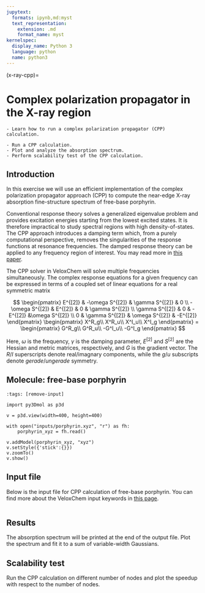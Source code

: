```yaml
---
jupytext:
  formats: ipynb,md:myst
  text_representation:
    extension: .md
    format_name: myst
kernelspec:
  display_name: Python 3
  language: python
  name: python3
---
```


(x-ray-cpp)=

# Complex polarization propagator in the X-ray region

```{objectives}
- Learn how to run a complex polarization propagator (CPP) calculation.
```

```{keypoints}
- Run a CPP calculation.
- Plot and analyze the absorption spectrum.
- Perform scalability test of the CPP calculation.
```

## Introduction

In this exercise we will use an efficient implementation of the complex
polarization propagator approach (CPP) to compute the near-edge X-ray
absorption fine-structure spectrum of free-base porphyrin.

Conventional response theory solves a generalized eigenvalue problem and
provides excitation energies starting from the lowest excited states. It is therefore
impractical to study spectral regions with high density-of-states. The CPP
approach introduces a damping term which, from a purely computational
perspective, removes the singularities of the response functions at resonance
frequencies. The damped response theory can be applied to any frequency region
of interest. You may read more in [this paper](https://pubs.acs.org/doi/10.1021/ct500114m).

The CPP solver in VeloxChem will solve multiple frequencies simultaneously. The
complex response equations for a given frequency can be expressed in terms of a
coupled set of linear equations for a real symmetric matrix

$$
\begin{pmatrix}
 E^{[2]} & -\omega S^{[2]}  & \gamma S^{[2]}  & 0 \\
 -\omega S^{[2]} & E^{[2]} & 0 & \gamma S^{[2]} \\
 \gamma S^{[2]} & 0 & -E^{[2]} &\omega S^{[2]} \\
 0 & \gamma S^{[2]}  & \omega S^{[2]} & -E^{[2]}
\end{pmatrix}
\begin{pmatrix}
X^R_g\\
X^R_u\\
X^I_u\\
X^I_g
\end{pmatrix} =
\begin{pmatrix}
G^R_g\\
G^R_u\\
-G^I_u\\
-G^I_g
\end{pmatrix}
$$

Here, $\omega$ is the frequency, $\gamma$ is the damping parameter, $E^{[2]}$
and $S^{[2]}$ are the Hessian and metric matrices, respectively, and $G$ is the
gradient vector. The $R$/$I$ superscripts denote real/imagnary components,
while the $g$/$u$ subscripts denote $gerade$/$ungerade$ symmetry.

## Molecule: free-base porphyrin

```{code-cell} ipython3
:tags: [remove-input]

import py3Dmol as p3d

v = p3d.view(width=400, height=400)

with open("inputs/porphyrin.xyz", "r") as fh:
    porphyrin_xyz = fh.read()

v.addModel(porphyrin_xyz, "xyz")
v.setStyle({'stick':{}})
v.zoomTo()
v.show()
```

## Input file

Below is the input file for CPP calculation of free-base porphyrin.
You can find more about the VeloxChem input keywords in
[this page](https://docs.veloxchem.org/inputs/keywords.html).

```{literalinclude} inputs/porphyrin.inp
```

## Results

The absorption spectrum will be printed at the end of the output file.
Plot the spectrum and fit it to a sum of variable-width Gaussians.

## Scalability test

Run the CPP calculation on different number of nodes and plot the speedup
with respect to the number of nodes.
